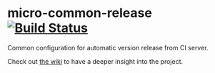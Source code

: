 micro-common-release [![Build Status](https://travis-ci.org/4finance/releasing-sandbox.svg)](https://travis-ci.org/4finance/releasing-sandbox)
=======================

Common configuration for automatic version release from CI server.

Check out [the wiki](https://github.com/4finance/micro-common-release/wiki) to have a deeper insight into the project.
